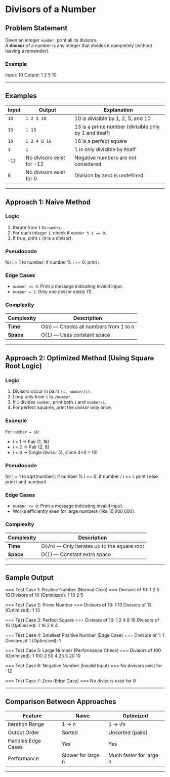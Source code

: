 # Divisors of a Number

## Problem Statement
Given an integer `number`, print all its divisors.  
A **divisor** of a number is any integer that divides it completely (without leaving a remainder).

### Example
Input: 10
Output: 1 2 5 10


---

## Examples

| Input | Output | Explanation |
|--------|---------|-------------|
| `10` | `1 2 5 10` | 10 is divisible by 1, 2, 5, and 10 |
| `13` | `1 13` | 13 is a prime number (divisible only by 1 and itself) |
| `16` | `1 2 4 8 16` | 16 is a perfect square |
| `1` | `1` | 1 is only divisible by itself |
| `-12` | No divisors exist for -12 | Negative numbers are not considered |
| `0` | No divisors exist for 0 | Division by zero is undefined |

---

## Approach 1: Naive Method

### Logic
1. Iterate from `1` to `number`.
2. For each integer `i`, check if `number % i == 0`.
3. If true, print `i` (it is a divisor).

### Pseudocode
for i = 1 to number:
if number % i == 0:
print i


### Edge Cases
- `number <= 0`: Print a message indicating invalid input.
- `number = 1`: Only one divisor exists (1).

### Complexity

| Complexity | Description |
|-------------|-------------|
| **Time** | O(n) — Checks all numbers from 1 to n |
| **Space** | O(1) — Uses constant space |

---

## Approach 2: Optimized Method (Using Square Root Logic)

### Logic
1. Divisors occur in pairs `(i, number/i)`.
2. Loop only from `1` to `√number`.
3. If `i` divides `number`, print both `i` and `number/i`.
4. For perfect squares, print the divisor only once.

### Example
For `number = 16`:
- i = 1 → Pair (1, 16)  
- i = 2 → Pair (2, 8)  
- i = 4 → Single divisor (4, since 4×4 = 16)

### Pseudocode
for i = 1 to sqrt(number):
if number % i == 0:
if number / i == i:
print i
else:
print i and number/i


### Edge Cases
- `number <= 0`: Print a message indicating invalid input.
- Works efficiently even for large numbers (like 10,000,000).

### Complexity

| Complexity | Description |
|-------------|-------------|
| **Time** | O(√n) — Only iterates up to the square root |
| **Space** | O(1) — Constant extra space |

---

## Sample Output
=== Test Case 1: Positive Number (Normal Case) ===
Divisors of 10: 1 2 5 10
Divisors of 10 (Optimized): 1 10 2 5

=== Test Case 2: Prime Number ===
Divisors of 13: 1 13
Divisors of 13 (Optimized): 1 13

=== Test Case 3: Perfect Square ===
Divisors of 16: 1 2 4 8 16
Divisors of 16 (Optimized): 1 16 2 8 4

=== Test Case 4: Smallest Positive Number (Edge Case) ===
Divisors of 1: 1
Divisors of 1 (Optimized): 1

=== Test Case 5: Large Number (Performance Check) ===
Divisors of 100 (Optimized): 1 100 2 50 4 25 5 20 10

=== Test Case 6: Negative Number (Invalid Input) ===
No divisors exist for -12

=== Test Case 7: Zero (Edge Case) ===
No divisors exist for 0


---

## Comparison Between Approaches

| Feature | Naive | Optimized |
|----------|--------|------------|
| Iteration Range | 1 → n | 1 → √n |
| Output Order | Sorted | Unsorted (pairs) |
| Handles Edge Cases | Yes | Yes |
| Performance | Slower for large n | Much faster for large n |

---

